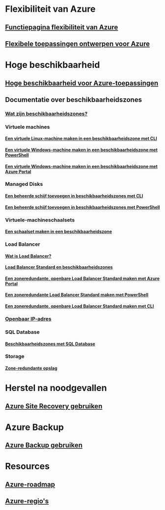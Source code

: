 
# Flexibiliteit van Azure
## [Functiepagina flexibiliteit van Azure](http://azure.microsoft.com/features/resiliency)
## [Flexibele toepassingen ontwerpen voor Azure](https://docs.microsoft.com/azure/architecture/resiliency/)

# Hoge beschikbaarheid

## [Hoge beschikbaarheid voor Azure-toepassingen](https://docs.microsoft.com/azure/architecture/resiliency/high-availability-azure-applications)

## Documentatie over beschikbaarheidszones
### [Wat zijn beschikbaarheidszones?](az-overview.md)

### Virtuele machines
#### [Een virtuele Linux-machine maken in een beschikbaarheidszone met CLI](../virtual-machines/linux/create-cli-availability-zone.md)
#### [Een virtuele Windows-machine maken in een beschikbaarheidszone met PowerShell](../virtual-machines/windows/create-powershell-availability-zone.md)
#### [Een virtuele Windows-machine maken in een beschikbaarheidszone met Azure Portal](../virtual-machines/windows/create-portal-availability-zone.md)

### Managed Disks
#### [Een beheerde schijf toevoegen in beschikbaarheidszones met CLI](../virtual-machines/linux/add-disk.md#use-managed-disks)
#### [Een beheerde schijf toevoegen in beschikbaarheidszones met PowerShell](../virtual-machines/windows/attach-disk-ps.md#add-an-empty-data-disk-to-a-virtual-machine)

### Virtuele-machineschaalsets
#### [Een schaalset maken in een beschikbaarheidszone](../virtual-machine-scale-sets/virtual-machine-scale-sets-use-availability-zones.md)

### Load Balancer
#### [Wat is Load Balancer?](../load-balancer/load-balancer-standard-overview.md)
#### [Load Balancer Standard en beschikbaarheidszones](../load-balancer/load-balancer-standard-availability-zones.md)
#### [Een zoneredundante, openbare Load Balancer Standard maken met Azure Portal](../load-balancer/load-balancer-get-started-internet-az-portal.md)
#### [Een zoneredundante Load Balancer Standard maken met PowerShell](../load-balancer/load-balancer-get-started-internet-az-powershell.md)
#### [Een zoneredundante, openbare Load Balancer Standard maken met CLI](../load-balancer/load-balancer-get-started-internet-az-cli.md)

### [Openbaar IP-adres](../virtual-network/virtual-network-public-ip-address.md#create-a-public-ip-address)

### SQL Database
#### [Beschikbaarheidszones met SQL Database](../sql-database/sql-database-high-availability.md#availability-zones)

### Storage
#### [Zone-redundante opslag](../storage/common/storage-redundancy.md#zone-redundant-storage)

# Herstel na noodgevallen
## [Azure Site Recovery gebruiken](https://docs.microsoft.com/azure/site-recovery/)

# Azure Backup
## [Azure Backup gebruiken](https://docs.microsoft.com/azure/backup/)

# Resources
## [Azure-roadmap](https://azure.microsoft.com/roadmap/)
## [Azure-regio's](https://azure.microsoft.com/regions/)
